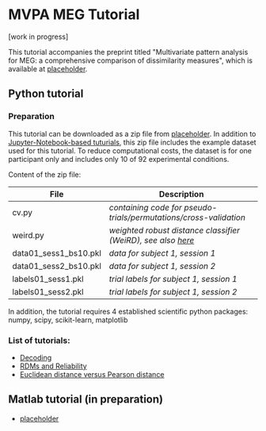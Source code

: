 # MVPA MEG Tutorial

[work in progress]

This tutorial accompanies the preprint titled "Multivariate pattern analysis for MEG: a comprehensive comparison of dissimilarity measures", which is available at [placeholder](http://doi.org/).

## Python tutorial

### Preparation
This tutorial can be downloaded as a zip file from [placeholder](https://github.com/m-guggenmos/megmvpa/tutorial_python.zip). In addition to [Jupyter-Notebook-based tuturials](https://jupyter.org/), this zip file includes the example dataset used for this tutorial. To reduce computational costs, the dataset is for one participant only and includes only 10 of 92 experimental conditions.

Content of the zip file:

File | Description
--- | --- 
cv.py | _containing code for pseudo-trials/permutations/cross-validation_
weird.py | _weighted robust distance classifier (WeiRD), see also [here](https://github.com/m-guggenmos/weird)_
data01_sess1_bs10.pkl | _data for subject 1, session 1_
data01_sess2_bs10.pkl | _data for subject 1, session 2_
labels01_sess1.pkl | _trial labels for subject 1, session 1_
labels01_sess2.pkl | _trial labels for subject 1, session 2_

In addition, the tutorial requires 4 established scientific python packages: numpy, scipy, scikit-learn, matplotlib

### List of tutorials:
* [Decoding](https://github.com/m-guggenmos/megmvpa/blob/master/python_decoding.ipynb)
* [RDMs and Reliability](https://github.com/m-guggenmos/megmvpa/blob/master/python_reliability.ipynb)
* [Euclidean distance versus Pearson distance](https://github.com/m-guggenmos/megmvpa/blob/master/python_distance.ipynb)

## Matlab tutorial (in preparation)
* [placeholder](https://github.com/m-guggenmos/megmvpa/blob/master/matlab_decoding.ipynb)
